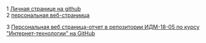 1 <a href="https://github.com/gurovivan">Личная странице на github</a> <em>  </em><br>
  2 <a href="https://stankin.github.io/inet-2018/IDM-18-05/Gurov/index.html">персональная веб-страниица</a> <em>  </em><br>

3 <a href="https://github.com/gurovivan/inet-2018/tree/master/IDM-18-05/Gurov">Персональная веб страница-отчет в репозитории ИДМ-18-05 по курсу "Интернет-технологии" на GitHub</a></p></a> <em>  </em><p><p>
